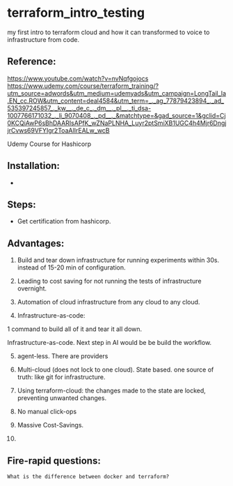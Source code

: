 # terraform_intro_testing
my first intro to terraform cloud and how it can transformed to voice to infrastructure from code. 


## Reference:
   https://www.youtube.com/watch?v=nvNqfgojocs
   https://www.udemy.com/course/terraform_training/?utm_source=adwords&utm_medium=udemyads&utm_campaign=LongTail_la.EN_cc.ROW&utm_content=deal4584&utm_term=_._ag_77879423894_._ad_535397245857_._kw__._de_c_._dm__._pl__._ti_dsa-1007766171032_._li_9070408_._pd__._&matchtype=&gad_source=1&gclid=Cj0KCQiAwP6sBhDAARIsAPfK_wZNaPLNHA_Luyr2ptSmiXB1UGC4h4Mjr6DngjjrCvws69VFYIgr2ToaAlIrEALw_wcB


   Udemy Course for Hashicorp


## Installation:
   * 

## Steps: 
   * Get certification from hashicorp.


## Advantages: 
   1. Build and tear down infrastructure for running experiments within 30s. instead of 15-20 min of configuration.

   2. Leading to cost saving for not running the tests of infrastructure overnight.


   3. Automation of cloud infrastructure from any cloud to any cloud.


   4. Infrastructure-as-code: 

   1 command to build all of it and tear it all down.


   Infrastructure-as-code. Next step in AI would be be build the workflow.


   5. agent-less. There are providers 

   6. Multi-cloud (does not lock to one cloud). State based.
      one source of truth: like git for infrastructure.


   7. Using terraform-cloud: the changes made to the state are locked, preventing unwanted changes.


   8. No manual click-ops

   9. Massive Cost-Savings.
   10. 


## Fire-rapid questions:
    What is the difference between docker and terraform?
